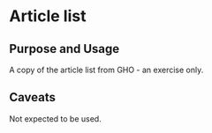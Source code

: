 # Article list

## Purpose and Usage
A copy of the article list from GHO - an exercise only.

## Caveats
Not expected to be used.
